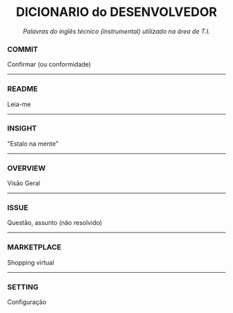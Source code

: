 <h1 align="center">DICIONARIO do DESENVOLVEDOR</h1>
<p align="center"><i>Palavras do inglês técnico (instrumental) utilizado na área de T.I.</i></p>

<h3>COMMIT</h3>
  <p>Confirmar (ou conformidade)</p>
<hr>
<h3>README</h3>
  <p>Leia-me</p>
<hr>
<h3>INSIGHT</h3>
  <p>"Estalo na mente"</p>
<hr>
<h3>OVERVIEW</h3>
  <p>Visão Geral</p>
<hr>
<h3>ISSUE</h3>
  <p>Questão, assunto (não resolvido)</p>
<hr>
<h3>MARKETPLACE</h3>
  <p>Shopping virtual</p>
<hr>
<h3>SETTING</h3>
  <p>Configuração</p>
